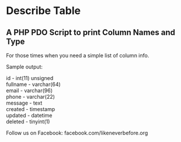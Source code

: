 # Describe Table  
  
## A PHP PDO Script to print Column Names and Type  
  
For those times when you need a simple list of column info.  
  
Sample output:

id - int(11) unsigned  
fullname - varchar(64)  
email - varchar(96)  
phone - varchar(22)  
message - text  
created - timestamp  
updated - datetime  
deleted - tinyint(1)  
  
Follow us on Facebook: facebook.com/likeneverbefore.org





